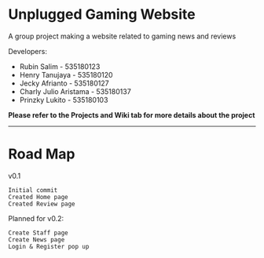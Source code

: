 # Unplugged Gaming Website
A group project making a website related to gaming news and reviews

Developers:
* Rubin Salim - 535180123
* Henry Tanujaya - 535180120
* Jecky Afrianto - 535180127
* Charly Julio Aristama - 535180137
* Prinzky Lukito - 535180103

**Please refer to the Projects and Wiki tab for more details about the project**
***

# Road Map


v0.1

    Initial commit
    Created Home page
    Created Review page

Planned for v0.2:

    Create Staff page
    Create News page
    Login & Register pop up
